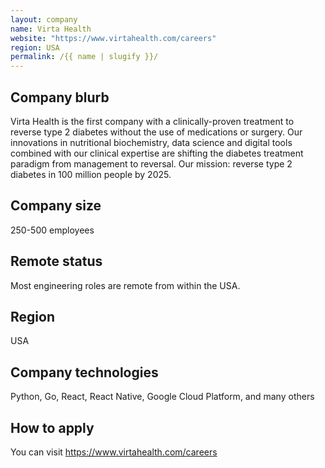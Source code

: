 ```yaml
---
layout: company
name: Virta Health
website: "https://www.virtahealth.com/careers"
region: USA
permalink: /{{ name | slugify }}/
---
```


## Company blurb
Virta Health is the first company with a clinically-proven treatment to reverse type 2 diabetes without the use of medications or surgery. Our innovations in nutritional biochemistry, data science and digital tools combined with our clinical  expertise are shifting the diabetes treatment paradigm from management to reversal. Our mission: reverse type 2 diabetes in 100 million people by 2025.

## Company size

250-500 employees

## Remote status

Most engineering roles are remote from within the USA.

## Region

USA

## Company technologies

Python, Go, React, React Native, Google Cloud Platform, and many others

## How to apply 

You can visit https://www.virtahealth.com/careers